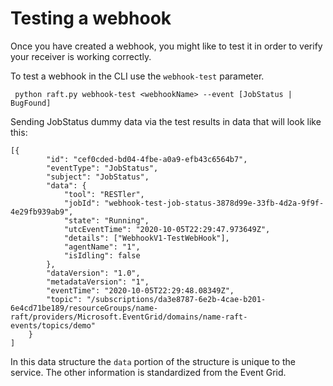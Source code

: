# Testing a webhook

Once you have created a webhook, you might like to test it in order to verify your receiver is working correctly.

To test a webhook in the CLI use the `webhook-test` parameter.

` python raft.py webhook-test <webhookName> --event [JobStatus | BugFound]`

Sending JobStatus dummy data via the test results in data that will look like this:

```
[{
        "id": "cef0cded-bd04-4fbe-a0a9-efb43c6564b7",
        "eventType": "JobStatus",
        "subject": "JobStatus",
        "data": {
            "tool": "RESTler",
            "jobId": "webhook-test-job-status-3878d99e-33fb-4d2a-9f9f-4e29fb939ab9",
            "state": "Running",
            "utcEventTime": "2020-10-05T22:29:47.973649Z",
            "details": ["WebhookV1-TestWebHook"],
            "agentName": "1",
            "isIdling": false
        },
        "dataVersion": "1.0",
        "metadataVersion": "1",
        "eventTime": "2020-10-05T22:29:48.08349Z",
        "topic": "/subscriptions/da3e8787-6e2b-4cae-b201-6e4cd71be189/resourceGroups/name-raft/providers/Microsoft.EventGrid/domains/name-raft-events/topics/demo"
    }
]
```

In this data structure the `data` portion of the structure is unique to the service. The other information is standardized from the Event Grid.